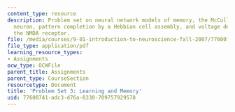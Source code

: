 ```yaml
---
content_type: resource
description: Problem set on neural network models of memory, the McCulloch-Pitts model
  neuron, pattern completion by a Hebbian cell assembly, and voltage dependence of
  the NMDA receptor.
file: /media/courses/9-01-introduction-to-neuroscience-fall-2007/77600741adc3d76a8330709757929578_pset3.pdf
file_type: application/pdf
learning_resource_types:
- Assignments
ocw_type: OCWFile
parent_title: Assignments
parent_type: CourseSection
resourcetype: Document
title: 'Problem Set 3: Learning and Memory'
uid: 77600741-adc3-d76a-8330-709757929578
---
```

